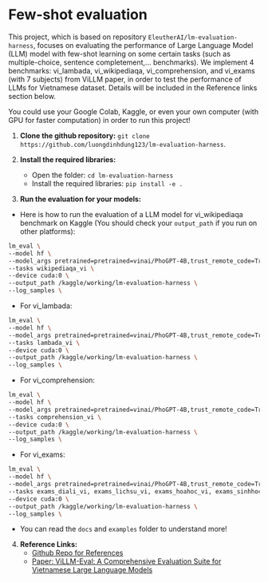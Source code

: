 # Few-shot evaluation

This project, which is based on repository `EleutherAI/lm-evaluation-harness`, focuses on evaluating the performance of Large Language Model (LLM) model with few-shot learning on some certain tasks (such as multiple-choice, sentence completement,... benchmarks). We implement 4 benchmarks: vi_lambada, vi_wikipediaqa, vi_comprehension, and vi_exams (with 7 subjects) from ViLLM paper, in order to test the performance of LLMs for Vietnamese dataset. Details will be included in the Reference links section below.

You could use your Google Colab, Kaggle, or even your own computer (with GPU for faster computation) in order to run this project!

1. **Clone the github repository:** `git clone https://github.com/luongdinhdung123/lm-evaluation-harness`. 

2. **Install the required libraries:**
    - Open the folder: `cd lm-evaluation-harness`
    - Install the required libraries: `pip install -e .`

3. **Run the evaluation for your models:**

- Here is how to run the evaluation of a LLM model for vi_wikipediaqa benchmark on Kaggle (You should check your `output_path` if you run on other platforms):
```bash
lm_eval \
--model hf \
--model_args pretrained=pretrained=vinai/PhoGPT-4B,trust_remote_code=True \
--tasks wikipediaqa_vi \
--device cuda:0 \
--output_path /kaggle/working/lm-evaluation-harness \
--log_samples \
```

- For vi_lambada:

```bash
lm_eval \
--model hf \
--model_args pretrained=pretrained=vinai/PhoGPT-4B,trust_remote_code=True \
--tasks lambada_vi \
--device cuda:0 \
--output_path /kaggle/working/lm-evaluation-harness \
--log_samples \
```

- For vi_comprehension:
```bash
lm_eval \
--model hf \
--model_args pretrained=pretrained=vinai/PhoGPT-4B,trust_remote_code=True \
--tasks comprehension_vi \
--device cuda:0 \
--output_path /kaggle/working/lm-evaluation-harness \
--log_samples \
```

- For vi_exams:
```bash
lm_eval \
--model hf \
--model_args pretrained=pretrained=vinai/PhoGPT-4B,trust_remote_code=True \
--tasks exams_diali_vi, exams_lichsu_vi, exams_hoahoc_vi, exams_sinhhoc_vi, exams_vatli_vi, exams_toanhoc_vi, exams_vanhoc_vi \
--device cuda:0 \
--output_path /kaggle/working/lm-evaluation-harness \
--log_samples \
```

- You can read the `docs` and `examples` folder to understand more!
4. **Reference Links:**
    - [Github Repo for References](https://github.com/EleutherAI/lm-evaluation-harness)
    - [Paper: ViLLM-Eval: A Comprehensive Evaluation Suite for
Vietnamese Large Language Models](https://arxiv.org/pdf/2404.11086)